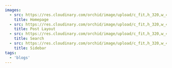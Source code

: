 ```yaml
---
images:
  - src: https://res.cloudinary.com/orchid/image/upload/c_fit,h_320,w_480/v1524969542/themes/futureimperfect/1.jpg
    title: Homepage
  - src: https://res.cloudinary.com/orchid/image/upload/c_fit,h_320,w_480/v1524969542/themes/futureimperfect/2.jpg
    title: Post Layout
  - src: https://res.cloudinary.com/orchid/image/upload/c_fit,h_320,w_480/v1524969542/themes/futureimperfect/3.jpg
    title: Search
  - src: https://res.cloudinary.com/orchid/image/upload/c_fit,h_320,w_480/v1524969542/themes/futureimperfect/4.jpg
    title: Sidebar
tags:
  - 'blogs'
---
```

